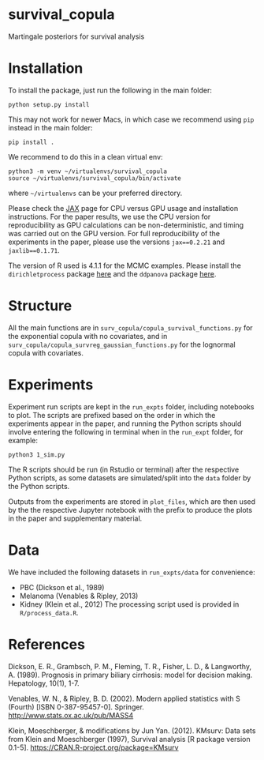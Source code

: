# survival_copula
Martingale posteriors for survival analysis

# Installation

To install the package, just run the following in the main folder:
```
python setup.py install
```
This may not work for newer Macs, in which case we recommend using ``pip`` instead in the main folder:
```
pip install .
```

We recommend to do this in a clean virtual env:
```
python3 -m venv ~/virtualenvs/survival_copula
source ~/virtualenvs/survival_copula/bin/activate
```
where ```~/virtualenvs``` can be your preferred directory.

Please check the [JAX](https://github.com/google/jax) page for CPU versus GPU usage and installation instructions. For the paper results, we use the CPU version for reproducibility as GPU calculations can be non-deterministic, and timing was carried out on the GPU version. For full reproducibility of the experiments in the paper, please use the versions `jax==0.2.21` and `jaxlib==0.1.71`. 

The version of R used is 4.1.1 for the MCMC examples. Please install the `dirichletprocess` package [here](https://cran.r-project.org/web/packages/dirichletprocess/index.html) and the `ddpanova` package [here](https://web.ma.utexas.edu/users/pmueller/prog.html).

# Structure
All the main functions are in ```surv_copula/copula_survival_functions.py``` for the exponential copula with no covariates, and in  ```surv_copula/copula_survreg_gaussian_functions.py``` for the lognormal copula with covariates.

# Experiments
Experiment run scripts are kept in the ```run_expts``` folder, including notebooks to plot. The scripts are prefixed based on the order in which the experiments appear in the paper, and running the Python scripts should involve entering the following in terminal when in the `run_expt` folder, for example:
```
python3 1_sim.py
```
The R scripts should be run (in Rstudio or terminal) after the respective Python scripts, as some datasets are simulated/split into the `data` folder by the Python scripts. 

Outputs from the experiments are stored in `plot_files`, which are then used by the the respective Jupyter notebook with the prefix to produce the plots in the paper and supplementary material. 

# Data
We have included the following datasets in `run_expts/data` for convenience:
- PBC (Dickson et al., 1989)
- Melanoma (Venables & Ripley, 2013)
- Kidney (Klein et al., 2012)
The processing script used is provided in `R/process_data.R`.

# References
Dickson, E. R., Grambsch, P. M., Fleming, T. R., Fisher, L. D., & Langworthy, A. (1989). Prognosis in primary biliary cirrhosis: model for decision making. Hepatology, 10(1), 1-7.

Venables, W. N., & Ripley, B. D. (2002). Modern applied statistics with S (Fourth) [ISBN 0-387-95457-0]. Springer. http://www.stats.ox.ac.uk/pub/MASS4

Klein, Moeschberger, & modifications by Jun Yan. (2012). KMsurv: Data sets from Klein and Moeschberger (1997), Survival analysis [R package version 0.1-5]. https://CRAN.R-project.org/package=KMsurv
